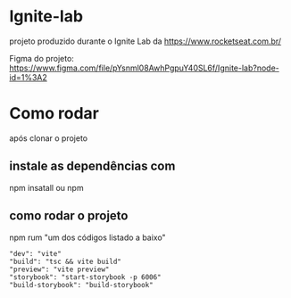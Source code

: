 # Ignite-lab

projeto produzido durante o Ignite Lab da https://www.rocketseat.com.br/

Figma do projeto: 
https://www.figma.com/file/pYsnml08AwhPgpuY40SL6f/Ignite-lab?node-id=1%3A2

# Como rodar 

após clonar o projeto 
 ## instale as dependências com
npm insatall
  ou
npm

 ## como rodar o projeto
 npm rum "um dos códigos listado a baixo"
 
    "dev": "vite"
    "build": "tsc && vite build"
    "preview": "vite preview"
    "storybook": "start-storybook -p 6006"
    "build-storybook": "build-storybook"


